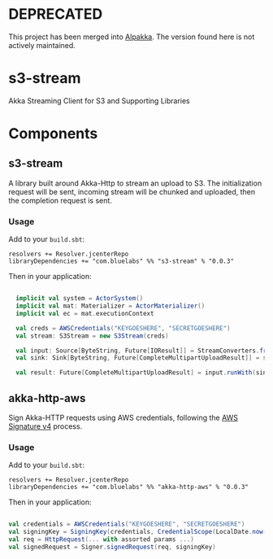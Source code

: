 # DEPRECATED

This project has been merged into [Alpakka](https://github.com/akka/alpakka/). The version found here is not actively maintained.

# s3-stream
Akka Streaming Client for S3 and Supporting Libraries

# Components

## s3-stream

A library built around Akka-Http to stream an upload to S3. The initialization request will be sent, incoming stream will be chunked and uploaded, then the completion request is sent.

### Usage

Add to your `build.sbt`:

```
resolvers += Resolver.jcenterRepo
libraryDependencies += "com.bluelabs" %% "s3-stream" % "0.0.3"
```

Then in your application:

```scala

  implicit val system = ActorSystem()
  implicit val mat: Materializer = ActorMaterializer()
  implicit val ec = mat.executionContext

  val creds = AWSCredentials("KEYGOESHERE", "SECRETGOESHERE")
  val stream: S3Stream = new S3Stream(creds)

  val input: Source[ByteString, Future[IOResult]] = StreamConverters.fromInputStream(...whatever) // Or something else to generate a stream of ByteStrings
  val sink: Sink[ByteString, Future[CompleteMultipartUploadResult]] = stream.multipartUpload(S3Location("bucketGoesHere", "keygoeshere"))

  val result: Future[CompleteMultipartUploadResult] = input.runWith(sink)

```

## akka-http-aws

Sign Akka-HTTP requests using AWS credentials, following the
[AWS Signature v4](http://docs.aws.amazon.com/AmazonS3/latest/API/sig-v4-authenticating-requests.html) process.

### Usage

Add to your `build.sbt`:

```
resolvers += Resolver.jcenterRepo
libraryDependencies += "com.bluelabs" %% "akka-http-aws" % "0.0.3"
```

Then in your application:

```scala

val credentials = AWSCredentials("KEYGOESHERE", "SECRETGOESHERE")
val signingKey = SigningKey(credentials, CredentialScope(LocalDate.now(), region, "s3"))
val req = HttpRequest(... with assorted params ...)
val signedRequest = Signer.signedRequest(req, signingKey)

```
